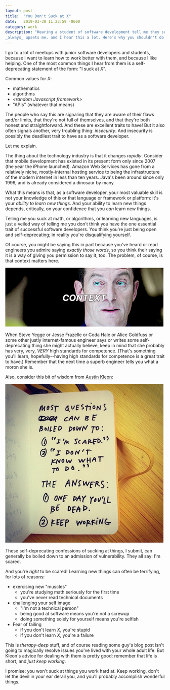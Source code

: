 ```yaml
---
layout: post
title:  "You Don't Suck at X"
date:   2019-03-30 11:23:59 -0600
category: work
description: "Hearing a student of software development tell me they suck at something
_always_ upsets me, and I hear this a lot. Here's why you shouldn't do it."
---
```

I go to a lot of meetups with junior software developers and students, because
I want to learn how to work better with them, and because I like helping.
One of the most common things I hear from them is a self-deprecating statement
of the form: "I suck at _X_".

Common values for _X_:
- mathematics
- algorithms
- _\<random Javascript framework\>_
- "APIs" (whatever that means)

The people who say this are signaling that they are aware of their flaws and/or
limits, that they're not full of themselves, and that they're both honest and
straightforward. And these are excellent traits to have! But it also often
signals another, very troubling thing: *insecurity*. And insecurity is possibly
the deadliest trait to have as a software developer.

Let me explain.

The thing about the technology industry is that it changes _rapidly_. Consider
that mobile development has existed in its present form only since 2007 (the
year the iPhone launched). Amazon Web Services has gone from a relatively niche,
mostly-internal hosting service to being the infrastructure of the modern
internet in less than ten years. Java's been around since only 1996, and is
already considered a dinosaur by many.

What this means is that, as a software developer, your most valuable skill is
not your knowledge of this or that language or framework or platform: it's your
_ability to learn new things_. And your ability to learn new things depends,
critically, on your confidence that you _can_ learn new things.

Telling me you suck at math, or algorithms, or learning new languages, is just a
veiled way of telling me you don't think you have the one essential trait of
successful software developers. You think you're just being open and
self-deprecating; in reality you're disqualifying yourself.

Of course, you might be saying this in part because you've heard or read
engineers you admire saying _exactly those words_, so you think their saying it
is a way of giving you permission to say it, too. The problem, of course, is
that context matters here.

![Context is for kings](/assets/img/context.gif)

When Steve Yegge or Jesse Frazelle or Coda Hale or Alice Goldfuss or some other
justly internet-famous engineer says or writes some self-deprecating thing she
might actually believe, keep in mind that she probably has very, very, _VERY_
high standards for competence.  (That's something you'll learn,
hopefully--having high standards for competence is a great trait to have.)
Remember that the next time a superb engineer tells you what a moron she is.

Also, consider this bit of wisdom from [Austin Kleon](http://austinkleon.com):

![Austin Kleon on Insecurity](/assets/img/fear.jpg)

These self-deprecating confessions of sucking at things, I submit, can generally
be boiled down to an admission of vulnerability. They all say: I'm scared.

And you're _right_ to be scared! Learning new things can often be terrifying,
for lots of reasons:
- exercising new "muscles"
  - you're studying math seriously for the first time
  - you've never read technical documents
- challenging your self image
  - "I'm not a technical person"
  - being good at software means you're not a screwup
  - doing something solely for yourself means you're selfish
- Fear of failing
  - if you don't learn _X_, you're stupid
  - if you don't learn _X_, you're a failure

This is _therapy-deep_ stuff, and of course reading some guy's blog post isn't
going to magically resolve issues you've lived with your whole adult life. But
Kleon's advice for dealing with them is pretty good: remember that life
is short, and _just keep working_.

I promise: you won't suck at things you work hard at. Keep working, don't let
the devil in your ear derail you, and you'll probably accomplish wonderful
things.
